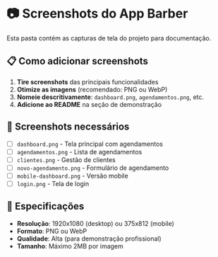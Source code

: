 # 📷 Screenshots do App Barber

Esta pasta contém as capturas de tela do projeto para documentação.

## 📋 Como adicionar screenshots

1. **Tire screenshots** das principais funcionalidades
2. **Otimize as imagens** (recomendado: PNG ou WebP)
3. **Nomeie descritivamente**: `dashboard.png`, `agendamentos.png`, etc.
4. **Adicione ao README** na seção de demonstração

## 🎯 Screenshots necessários

- [ ] `dashboard.png` - Tela principal com agendamentos
- [ ] `agendamentos.png` - Lista de agendamentos
- [ ] `clientes.png` - Gestão de clientes
- [ ] `novo-agendamento.png` - Formulário de agendamento
- [ ] `mobile-dashboard.png` - Versão mobile
- [ ] `login.png` - Tela de login

## 📐 Especificações

- **Resolução**: 1920x1080 (desktop) ou 375x812 (mobile)
- **Formato**: PNG ou WebP
- **Qualidade**: Alta (para demonstração profissional)
- **Tamanho**: Máximo 2MB por imagem